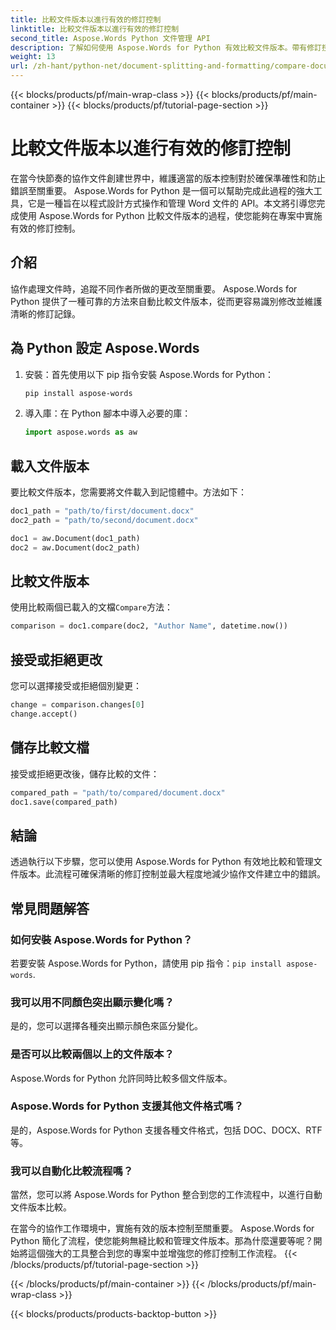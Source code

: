 ```yaml
---
title: 比較文件版本以進行有效的修訂控制
linktitle: 比較文件版本以進行有效的修訂控制
second_title: Aspose.Words Python 文件管理 API
description: 了解如何使用 Aspose.Words for Python 有效比較文件版本。帶有修訂控制原始碼的逐步指南。加強協作並防止錯誤。
weight: 13
url: /zh-hant/python-net/document-splitting-and-formatting/compare-document-versions/
---
```


{{< blocks/products/pf/main-wrap-class >}}
{{< blocks/products/pf/main-container >}}
{{< blocks/products/pf/tutorial-page-section >}}

# 比較文件版本以進行有效的修訂控制

在當今快節奏的協作文件創建世界中，維護適當的版本控制對於確保準確性和防止錯誤至關重要。 Aspose.Words for Python 是一個可以幫助完成此過程的強大工具，它是一種旨在以程式設計方式操作和管理 Word 文件的 API。本文將引導您完成使用 Aspose.Words for Python 比較文件版本的過程，使您能夠在專案中實施有效的修訂控制。

## 介紹

協作處理文件時，追蹤不同作者所做的更改至關重要。 Aspose.Words for Python 提供了一種可靠的方法來自動比較文件版本，從而更容易識別修改並維護清晰的修訂記錄。

## 為 Python 設定 Aspose.Words

1. 安裝：首先使用以下 pip 指令安裝 Aspose.Words for Python：
   
    ```bash
    pip install aspose-words
    ```

2. 導入庫：在 Python 腳本中導入必要的庫：
   
    ```python
    import aspose.words as aw
    ```

## 載入文件版本

要比較文件版本，您需要將文件載入到記憶體中。方法如下：

```python
doc1_path = "path/to/first/document.docx"
doc2_path = "path/to/second/document.docx"

doc1 = aw.Document(doc1_path)
doc2 = aw.Document(doc2_path)
```

## 比較文件版本

使用比較兩個已載入的文檔`Compare`方法：

```python
comparison = doc1.compare(doc2, "Author Name", datetime.now())
```

## 接受或拒絕更改

您可以選擇接受或拒絕個別變更：

```python
change = comparison.changes[0]
change.accept()
```

## 儲存比較文檔

接受或拒絕更改後，儲存比較的文件：

```python
compared_path = "path/to/compared/document.docx"
doc1.save(compared_path)
```

## 結論

透過執行以下步驟，您可以使用 Aspose.Words for Python 有效地比較和管理文件版本。此流程可確保清晰的修訂控制並最大程度地減少協作文件建立中的錯誤。

## 常見問題解答

### 如何安裝 Aspose.Words for Python？
若要安裝 Aspose.Words for Python，請使用 pip 指令：`pip install aspose-words`.

### 我可以用不同顏色突出顯示變化嗎？
是的，您可以選擇各種突出顯示顏色來區分變化。

### 是否可以比較兩個以上的文件版本？
Aspose.Words for Python 允許同時比較多個文件版本。

### Aspose.Words for Python 支援其他文件格式嗎？
是的，Aspose.Words for Python 支援各種文件格式，包括 DOC、DOCX、RTF 等。

### 我可以自動化比較流程嗎？
當然，您可以將 Aspose.Words for Python 整合到您的工作流程中，以進行自動文件版本比較。

在當今的協作工作環境中，實施有效的版本控制至關重要。 Aspose.Words for Python 簡化了流程，使您能夠無縫比較和管理文件版本。那為什麼還要等呢？開始將這個強大的工具整合到您的專案中並增強您的修訂控制工作流程。
{{< /blocks/products/pf/tutorial-page-section >}}

{{< /blocks/products/pf/main-container >}}
{{< /blocks/products/pf/main-wrap-class >}}

{{< blocks/products/products-backtop-button >}}

